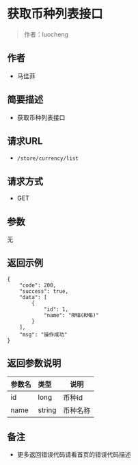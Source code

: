 # 获取币种列表接口

> 作者：luocheng

## 作者

- 马佳菲
    
## 简要描述

- 获取币种列表接口

## 请求URL
- ` /store/currency/list `
  
## 请求方式
- GET 

## 参数
无

## 返回示例 

``` 
{
    "code": 200,
    "success": true,
    "data": [
        {
            "id": 1,
            "name": "RMB(RMB)"
        }
    ],
    "msg": "操作成功"
}
```

## 返回参数说明 

|参数名|类型|说明|
|:-----  |:-----|-----                           |
|id |long   |币种id  |
|name |string   |币种名称  |

## 备注 

- 更多返回错误代码请看首页的错误代码描述